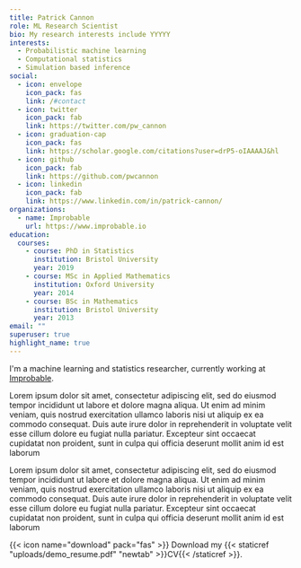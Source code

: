 ```yaml
---
title: Patrick Cannon
role: ML Research Scientist
bio: My research interests include YYYYY
interests:
  - Probabilistic machine learning
  - Computational statistics
  - Simulation based inference
social:
  - icon: envelope
    icon_pack: fas
    link: /#contact
  - icon: twitter
    icon_pack: fab
    link: https://twitter.com/pw_cannon
  - icon: graduation-cap
    icon_pack: fas
    link: https://scholar.google.com/citations?user=drP5-oIAAAAJ&hl
  - icon: github
    icon_pack: fab
    link: https://github.com/pwcannon
  - icon: linkedin
    icon_pack: fab
    link: https://www.linkedin.com/in/patrick-cannon/
organizations:
  - name: Improbable
    url: https://www.improbable.io
education:
  courses:
    - course: PhD in Statistics
      institution: Bristol University
      year: 2019
    - course: MSc in Applied Mathematics
      institution: Oxford University
      year: 2014
    - course: BSc in Mathematics
      institution: Bristol University
      year: 2013
email: ""
superuser: true
highlight_name: true
---
```

I'm a machine learning and statistics researcher, currently working at [Improbable](www.improbable.io).

Lorem ipsum dolor sit amet, consectetur adipiscing elit, sed do eiusmod tempor incididunt ut labore et dolore magna aliqua. Ut enim ad minim veniam, quis nostrud exercitation ullamco laboris nisi ut aliquip ex ea commodo consequat. Duis aute irure dolor in reprehenderit in voluptate velit esse cillum dolore eu fugiat nulla pariatur. Excepteur sint occaecat cupidatat non proident, sunt in culpa qui officia deserunt mollit anim id est laborum

Lorem ipsum dolor sit amet, consectetur adipiscing elit, sed do eiusmod tempor incididunt ut labore et dolore magna aliqua. Ut enim ad minim veniam, quis nostrud exercitation ullamco laboris nisi ut aliquip ex ea commodo consequat. Duis aute irure dolor in reprehenderit in voluptate velit esse cillum dolore eu fugiat nulla pariatur. Excepteur sint occaecat cupidatat non proident, sunt in culpa qui officia deserunt mollit anim id est laborum

{{< icon name="download" pack="fas" >}} Download my {{< staticref "uploads/demo_resume.pdf" "newtab" >}}CV{{< /staticref >}}.
